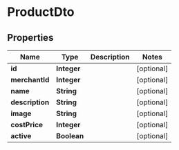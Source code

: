 

# ProductDto

## Properties

Name | Type | Description | Notes
------------ | ------------- | ------------- | -------------
**id** | **Integer** |  |  [optional]
**merchantId** | **Integer** |  |  [optional]
**name** | **String** |  |  [optional]
**description** | **String** |  |  [optional]
**image** | **String** |  |  [optional]
**costPrice** | **Integer** |  |  [optional]
**active** | **Boolean** |  |  [optional]



